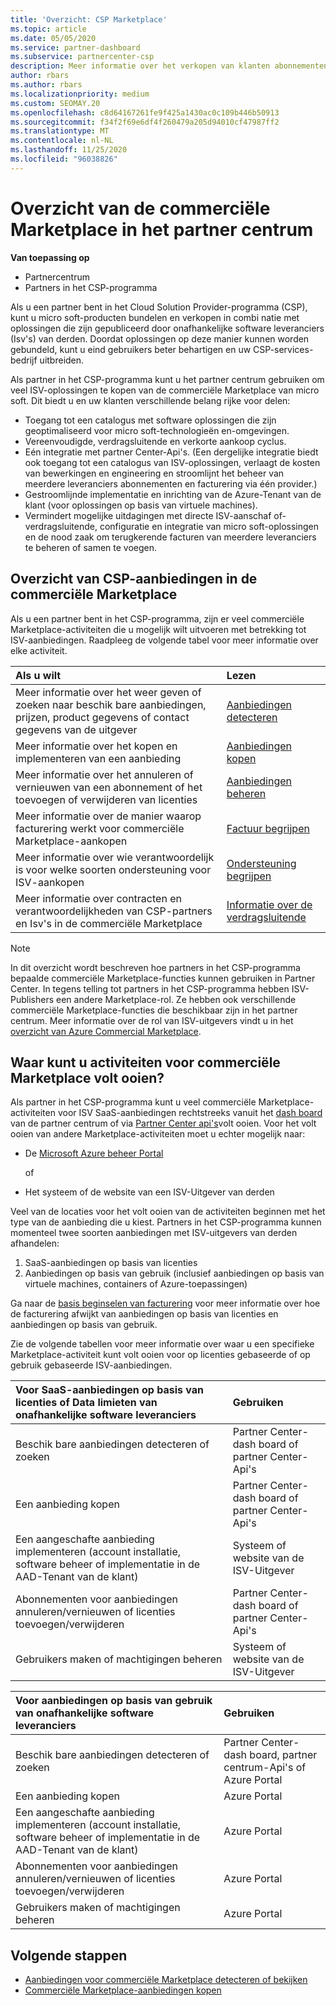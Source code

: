 ```yaml
---
title: 'Overzicht: CSP Marketplace'
ms.topic: article
ms.date: 05/05/2020
ms.service: partner-dashboard
ms.subservice: partnercenter-csp
description: Meer informatie over het verkopen van klanten abonnementen op SaaS-aanbiedingen (Software as a Service) van onafhankelijke software leveranciers (Isv's) in de Marketplace.
author: rbars
ms.author: rbars
ms.localizationpriority: medium
ms.custom: SEOMAY.20
ms.openlocfilehash: c8d64167261fe9f425a1430ac0c109b446b50913
ms.sourcegitcommit: f34f2f69e6df4f260479a205d94010cf47987ff2
ms.translationtype: MT
ms.contentlocale: nl-NL
ms.lasthandoff: 11/25/2020
ms.locfileid: "96038826"
---
```

# <a name="overview-of-the-commercial-marketplace-in-partner-center"></a>Overzicht van de commerciële Marketplace in het partner centrum

**Van toepassing op**

- Partnercentrum
- Partners in het CSP-programma

Als u een partner bent in het Cloud Solution Provider-programma (CSP), kunt u micro soft-producten bundelen en verkopen in combi natie met oplossingen die zijn gepubliceerd door onafhankelijke software leveranciers (Isv's) van derden. Doordat oplossingen op deze manier kunnen worden gebundeld, kunt u eind gebruikers beter behartigen en uw CSP-services-bedrijf uitbreiden.

Als partner in het CSP-programma kunt u het partner centrum gebruiken om veel ISV-oplossingen te kopen van de commerciële Marketplace van micro soft. Dit biedt u en uw klanten verschillende belang rijke voor delen:

- Toegang tot een catalogus met software oplossingen die zijn geoptimaliseerd voor micro soft-technologieën en-omgevingen.
- Vereenvoudigde, verdragsluitende en verkorte aankoop cyclus.
- Eén integratie met partner Center-Api's. (Een dergelijke integratie biedt ook toegang tot een catalogus van ISV-oplossingen, verlaagt de kosten van bewerkingen en engineering en stroomlijnt het beheer van meerdere leveranciers abonnementen en facturering via één provider.)
- Gestroomlijnde implementatie en inrichting van de Azure-Tenant van de klant (voor oplossingen op basis van virtuele machines).
- Vermindert mogelijke uitdagingen met directe ISV-aanschaf of-verdragsluitende, configuratie en integratie van micro soft-oplossingen en de nood zaak om terugkerende facturen van meerdere leveranciers te beheren of samen te voegen.

## <a name="overview-of-csp-offers-in-the-commercial-marketplace"></a>Overzicht van CSP-aanbiedingen in de commerciële Marketplace

Als u een partner bent in het CSP-programma, zijn er veel commerciële Marketplace-activiteiten die u mogelijk wilt uitvoeren met betrekking tot ISV-aanbiedingen. Raadpleeg de volgende tabel voor meer informatie over elke activiteit.

|**Als u wilt**  |**Lezen**   |
|:------------------------------------|:------------------|
|Meer informatie over het weer geven of zoeken naar beschik bare aanbiedingen, prijzen, product gegevens of contact gegevens van de uitgever | [Aanbiedingen detecteren](csp-commercial-marketplace-discover.md) | 
|Meer informatie over het kopen en implementeren van een aanbieding   | [Aanbiedingen kopen](csp-commercial-marketplace-purchase.md)   | 
|Meer informatie over het annuleren of vernieuwen van een abonnement of het toevoegen of verwijderen van licenties  | [Aanbiedingen beheren](csp-commercial-marketplace-manage.md) |
|Meer informatie over de manier waarop facturering werkt voor commerciële Marketplace-aankopen | [Factuur begrijpen](csp-commercial-marketplace-billing.md) |
|Meer informatie over wie verantwoordelijk is voor welke soorten ondersteuning voor ISV-aankopen | [Ondersteuning begrijpen](csp-commercial-marketplace-support.md) |
|Meer informatie over contracten en verantwoordelijkheden van CSP-partners en Isv's in de commerciële Marketplace | [Informatie over de verdragsluitende](csp-commercial-marketplace-contracting.md) |

> [!NOTE]
> In dit overzicht wordt beschreven hoe partners in het CSP-programma bepaalde commerciële Marketplace-functies kunnen gebruiken in Partner Center. In tegens telling tot partners in het CSP-programma hebben ISV-Publishers een andere Marketplace-rol. Ze hebben ook verschillende commerciële Marketplace-functies die beschikbaar zijn in het partner centrum. Meer informatie over de rol van ISV-uitgevers vindt u in het [overzicht van Azure Commercial Marketplace](/azure/marketplace/partner-center-portal/commercial-marketplace-overview).

## <a name="where-to-complete-commercial-marketplace-activities"></a>Waar kunt u activiteiten voor commerciële Marketplace volt ooien?

Als partner in het CSP-programma kunt u veel commerciële Marketplace-activiteiten voor ISV SaaS-aanbiedingen rechtstreeks vanuit het [dash board](https://partner.microsoft.com/dashboard) van de partner centrum of via [Partner Center api's](/partner-center/develop/)volt ooien. Voor het volt ooien van andere Marketplace-activiteiten moet u echter mogelijk naar:

- De [Microsoft Azure beheer Portal](https://portal.azure.com/)

    of

- Het systeem of de website van een ISV-Uitgever van derden

Veel van de locaties voor het volt ooien van de activiteiten beginnen met het type van de aanbieding die u kiest. Partners in het CSP-programma kunnen momenteel twee soorten aanbiedingen met ISV-uitgevers van derden afhandelen:

1. SaaS-aanbiedingen op basis van licenties  
2. Aanbiedingen op basis van gebruik (inclusief aanbiedingen op basis van virtuele machines, containers of Azure-toepassingen)

Ga naar de [basis beginselen van facturering](billing-basics.md) voor meer informatie over hoe de facturering afwijkt van aanbiedingen op basis van licenties en aanbiedingen op basis van gebruik.  

Zie de volgende tabellen voor meer informatie over waar u een specifieke Marketplace-activiteit kunt volt ooien voor op licenties gebaseerde of op gebruik gebaseerde ISV-aanbiedingen.

|**Voor SaaS-aanbiedingen op basis van licenties of Data limieten van onafhankelijke software leveranciers**  |**Gebruiken**  |
|:------------------------------------|:------------------|
|Beschik bare aanbiedingen detecteren of zoeken  | Partner Center-dash board of partner Center-Api's  |
|Een aanbieding kopen  | Partner Center-dash board of partner Center-Api's  |
|Een aangeschafte aanbieding implementeren (account installatie, software beheer of implementatie in de AAD-Tenant van de klant)  | Systeem of website van de ISV-Uitgever  |
|Abonnementen voor aanbiedingen annuleren/vernieuwen of licenties toevoegen/verwijderen | Partner Center-dash board of partner Center-Api's  |
|Gebruikers maken of machtigingen beheren  | Systeem of website van de ISV-Uitgever  |

|**Voor aanbiedingen op basis van gebruik van onafhankelijke software leveranciers**  |**Gebruiken**  |
|:------------------------------------|:------------------|
|Beschik bare aanbiedingen detecteren of zoeken  | Partner Center-dash board, partner centrum-Api's of Azure Portal  |
|Een aanbieding kopen  | Azure Portal  |
|Een aangeschafte aanbieding implementeren (account installatie, software beheer of implementatie in de AAD-Tenant van de klant)  | Azure Portal  |
|Abonnementen voor aanbiedingen annuleren/vernieuwen of licenties toevoegen/verwijderen | Azure Portal  |
|Gebruikers maken of machtigingen beheren  | Azure Portal  |

## <a name="next-steps"></a>Volgende stappen

- [Aanbiedingen voor commerciële Marketplace detecteren of bekijken](csp-commercial-marketplace-discover.md)
- [Commerciële Marketplace-aanbiedingen kopen](csp-commercial-marketplace-purchase.md)